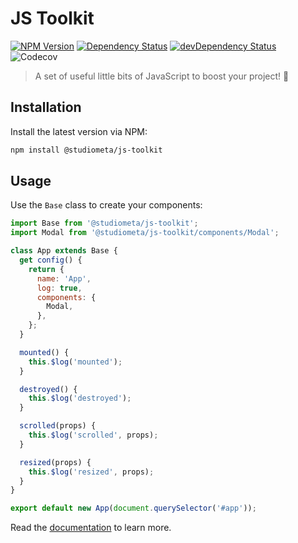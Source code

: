 # JS Toolkit

[![NPM Version](https://img.shields.io/npm/v/@studiometa/js-toolkit.svg?style=flat-square)](https://www.npmjs.com/package/@studiometa/js-toolkit/)
[![Dependency Status](https://img.shields.io/david/studiometa/js-toolkit.svg?label=deps&style=flat-square)](https://david-dm.org/studiometa/js-toolkit)
[![devDependency Status](https://img.shields.io/david/dev/studiometa/js-toolkit.svg?label=devDeps&style=flat-square)](https://david-dm.org/studiometa/js-toolkit?type=dev)
![Codecov](https://img.shields.io/codecov/c/github/studiometa/js-toolkit?style=flat-square)

> A set of useful little bits of JavaScript to boost your project! 🚀

## Installation

Install the latest version via NPM:

```bash
npm install @studiometa/js-toolkit
```

## Usage

Use the `Base` class to create your components:

```js
import Base from '@studiometa/js-toolkit';
import Modal from '@studiometa/js-toolkit/components/Modal';

class App extends Base {
  get config() {
    return {
      name: 'App',
      log: true,
      components: {
        Modal,
      },
    };
  }

  mounted() {
    this.$log('mounted');
  }

  destroyed() {
    this.$log('destroyed');
  }

  scrolled(props) {
    this.$log('scrolled', props);
  }

  resized(props) {
    this.$log('resized', props);
  }
}

export default new App(document.querySelector('#app'));
```

Read the [documentation](https://js-toolkit.meta.fr/) to learn more.
